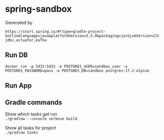 # spring-sandbox

Generated by
```
https://start.spring.io/#!type=gradle-project-kotlin&language=java&platformVersion=3.5.4&packaging=jar&jvmVersion=21&groupId=com.sandbox&artifactId=sandbox&name=sandbox&description=Spring%20testing%20sandbox&packageName=com.sandbox.sandbox&dependencies=web,postgresql,devtools,flyway,data-jdbc,actuator,kafka
```

## Run DB
```
docker run -p 5432:5432 -e POSTGRES_USER=sandbox_user -e POSTGRES_PASSWORD=pass -e POSTGRES_DB=sandbox postgres:17.2-alpine
```

## Run App

## Gradle commands
Show which tasks get run <br>
`./gradlew --console verbose build`

Show all tasks for project <br>
`./gradlew tasks`

